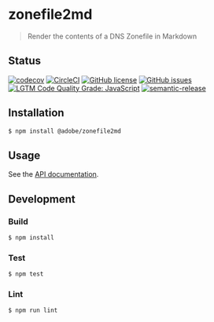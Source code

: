 # zonefile2md

> Render the contents of a DNS Zonefile in Markdown

## Status
[![codecov](https://img.shields.io/codecov/c/github/trieloff/zonefile2md.svg)](https://codecov.io/gh/trieloff/zonefile2md)
[![CircleCI](https://img.shields.io/circleci/project/github/trieloff/zonefile2md.svg)](https://circleci.com/gh/trieloff/zonefile2md)
[![GitHub license](https://img.shields.io/github/license/trieloff/zonefile2md.svg)](https://github.com/trieloff/zonefile2md/blob/master/LICENSE.txt)
[![GitHub issues](https://img.shields.io/github/issues/trieloff/zonefile2md.svg)](https://github.com/trieloff/zonefile2md/issues)
[![LGTM Code Quality Grade: JavaScript](https://img.shields.io/lgtm/grade/javascript/g/trieloff/zonefile2md.svg?logo=lgtm&logoWidth=18)](https://lgtm.com/projects/g/trieloff/zonefile2md)
[![semantic-release](https://img.shields.io/badge/%20%20%F0%9F%93%A6%F0%9F%9A%80-semantic--release-e10079.svg)](https://github.com/semantic-release/semantic-release)

## Installation

```bash
$ npm install @adobe/zonefile2md
```

## Usage

See the [API documentation](docs/API.md).

## Development

### Build

```bash
$ npm install
```

### Test

```bash
$ npm test
```

### Lint

```bash
$ npm run lint
```
